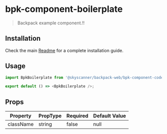 # bpk-component-boilerplate

> Backpack example component.!!

## Installation

Check the main [Readme](https://github.com/skyscanner/backpack#usage) for a complete installation guide.

## Usage

```js
import BpkBoilerplate from '@skyscanner/backpack-web/bpk-component-code';

export default () => <BpkBoilerplate />;
```

## Props

| Property  | PropType | Required | Default Value |
| --------- | -------- | -------- | ------------- |
| className | string   | false    | null          |
